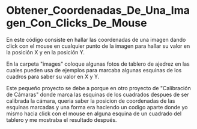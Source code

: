 # Obtener_Coordenadas_De_Una_Imagen_Con_Clicks_De_Mouse
En este código consiste en hallar las coordenadas de una imagen dando click con el mouse en cualquier punto de la imagen para hallar su valor en la posición X y en la posición Y.

En la carpeta "images" coloque algunas fotos de tablero de ajedrez en las cuales pueden usa de ejemplos para marcaba algunas esquinas de los cuadros para saber su valor en X y Y. 

Este pequeño proyecto se debe a porque en otro proyecto de "Calibración de Cámaras" donde marca las esquinas de los cuadrados despues de ser calibrada la cámara, queria saber la posicion de coordenadas de las esquinas marcadas y una forma era haciendo un codigo aparte donde yo mismo hacia click con el mouse en alguna esquina de un cuadrado del tablero y me mostraba el resultado después.
